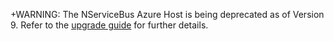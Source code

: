 +WARNING: The NServiceBus Azure Host is being deprecated as of Version 9. Refer to the [upgrade guide](/nservicebus/hosting/cloud-services-host/acs-host-7to8) for further details.